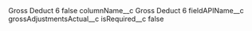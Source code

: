 <?xml version="1.0" encoding="UTF-8"?>
<CustomMetadata xmlns="http://soap.sforce.com/2006/04/metadata" xmlns:xsi="http://www.w3.org/2001/XMLSchema-instance" xmlns:xsd="http://www.w3.org/2001/XMLSchema">
    <label>Gross Deduct 6</label>
    <protected>false</protected>
    <values>
        <field>columnName__c</field>
        <value xsi:type="xsd:string">Gross Deduct 6</value>
    </values>
    <values>
        <field>fieldAPIName__c</field>
        <value xsi:type="xsd:string">grossAdjustmentsActual__c</value>
    </values>
    <values>
        <field>isRequired__c</field>
        <value xsi:type="xsd:boolean">false</value>
    </values>
</CustomMetadata>
